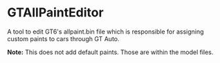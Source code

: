 # GTAllPaintEditor
A tool to edit GT6's allpaint.bin file which is responsible for assigning custom paints to cars through GT Auto.

**Note:** This does not add default paints. Those are within the model files.
